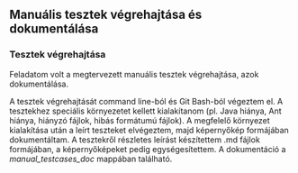 ## Manuális tesztek végrehajtása és dokumentálása
### Tesztek végrehajtása

Feladatom volt a megtervezett manuális tesztek végrehajtása, azok dokumentálása.

A tesztek végrehajtását command line-ból és Git Bash-ból végeztem el. A tesztekhez speciális környezetet kellett kialakítanom 
(pl. Java hiánya, Ant hiánya, hiányzó fájlok, hibás formátumú fájlok). A megfelelő környezet kialakítása után a leírt teszteket
elvégeztem, majd képernyőkép formájában dokumentáltam. A tesztekről részletes leírást készítettem .md fájlok formájában, a képernyőképeket
pedig egységesítettem. A dokumentáció a *manual_testcases_doc* mappában található.
